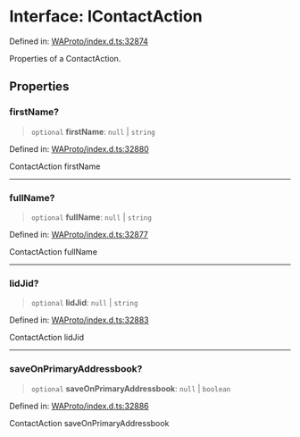 # Interface: IContactAction

Defined in: [WAProto/index.d.ts:32874](https://github.com/Fokusdotid/Baileys/blob/982cc5b3c62bfc7b56d2f8f8427b6c1a2dda856f/WAProto/index.d.ts#L32874)

Properties of a ContactAction.

## Properties

### firstName?

> `optional` **firstName**: `null` \| `string`

Defined in: [WAProto/index.d.ts:32880](https://github.com/Fokusdotid/Baileys/blob/982cc5b3c62bfc7b56d2f8f8427b6c1a2dda856f/WAProto/index.d.ts#L32880)

ContactAction firstName

***

### fullName?

> `optional` **fullName**: `null` \| `string`

Defined in: [WAProto/index.d.ts:32877](https://github.com/Fokusdotid/Baileys/blob/982cc5b3c62bfc7b56d2f8f8427b6c1a2dda856f/WAProto/index.d.ts#L32877)

ContactAction fullName

***

### lidJid?

> `optional` **lidJid**: `null` \| `string`

Defined in: [WAProto/index.d.ts:32883](https://github.com/Fokusdotid/Baileys/blob/982cc5b3c62bfc7b56d2f8f8427b6c1a2dda856f/WAProto/index.d.ts#L32883)

ContactAction lidJid

***

### saveOnPrimaryAddressbook?

> `optional` **saveOnPrimaryAddressbook**: `null` \| `boolean`

Defined in: [WAProto/index.d.ts:32886](https://github.com/Fokusdotid/Baileys/blob/982cc5b3c62bfc7b56d2f8f8427b6c1a2dda856f/WAProto/index.d.ts#L32886)

ContactAction saveOnPrimaryAddressbook
